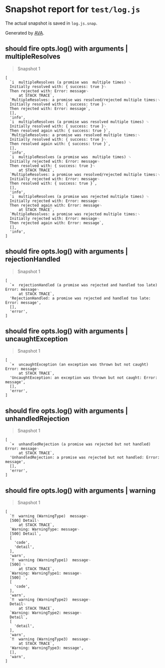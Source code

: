 # Snapshot report for `test/log.js`

The actual snapshot is saved in `log.js.snap`.

Generated by [AVA](https://ava.li).

## should fire opts.log() with arguments | multipleResolves

> Snapshot 1

    [
      `i  multipleResolves (a promise was  multiple times) ␊
      Initially resolved with: { success: true }␊
      Then rejected with: Error: message␊
          at STACK TRACE`,
      `MultipleResolves: a promise was resolved/rejected multiple times:␊
      Initially resolved with: { success: true }␊
      Then rejected with: Error: message`,
      [],
      'info',
      `i  multipleResolves (a promise was resolved multiple times) ␊
      Initially resolved with: { success: true }␊
      Then resolved again with: { success: true }`,
      `MultipleResolves: a promise was resolved multiple times:␊
      Initially resolved with: { success: true }␊
      Then resolved again with: { success: true }`,
      [],
      'info',
      `i  multipleResolves (a promise was  multiple times) ␊
      Initially rejected with: Error: message␊
      Then resolved with: { success: true }␊
          at STACK TRACE`,
      `MultipleResolves: a promise was resolved/rejected multiple times:␊
      Initially rejected with: Error: message␊
      Then resolved with: { success: true }`,
      [],
      'info',
      `i  multipleResolves (a promise was rejected multiple times) ␊
      Initially rejected with: Error: message␊
      Then rejected again with: Error: message␊
          at STACK TRACE`,
      `MultipleResolves: a promise was rejected multiple times:␊
      Initially rejected with: Error: message␊
      Then rejected again with: Error: message`,
      [],
      'info',
    ]

## should fire opts.log() with arguments | rejectionHandled

> Snapshot 1

    [
      `×  rejectionHandled (a promise was rejected and handled too late)  Error: message␊
          at STACK TRACE`,
      'RejectionHandled: a promise was rejected and handled too late: Error: message',
      [],
      'error',
    ]

## should fire opts.log() with arguments | uncaughtException

> Snapshot 1

    [
      `×  uncaughtException (an exception was thrown but not caught)  Error: message␊
          at STACK TRACE`,
      'UncaughtException: an exception was thrown but not caught: Error: message',
      [],
      'error',
    ]

## should fire opts.log() with arguments | unhandledRejection

> Snapshot 1

    [
      `×  unhandledRejection (a promise was rejected but not handled)  Error: message␊
          at STACK TRACE`,
      'UnhandledRejection: a promise was rejected but not handled: Error: message',
      [],
      'error',
    ]

## should fire opts.log() with arguments | warning

> Snapshot 1

    [
      `‼  warning (WarningType)  message␊
      [500] Detail␊
          at STACK TRACE`,
      `Warning: WarningType: message␊
      [500] Detail`,
      [
        'code',
        'detail',
      ],
      'warn',
      `‼  warning (WarningType1)  message␊
      [500] ␊
          at STACK TRACE`,
      `Warning: WarningType1: message␊
      [500] `,
      [
        'code',
      ],
      'warn',
      `‼  warning (WarningType2)  message␊
      Detail␊
          at STACK TRACE`,
      `Warning: WarningType2: message␊
      Detail`,
      [
        'detail',
      ],
      'warn',
      `‼  warning (WarningType3)  message␊
          at STACK TRACE`,
      'Warning: WarningType3: message',
      [],
      'warn',
    ]
